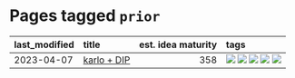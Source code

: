 # Pages tagged `prior`

|last_modified|title|est. idea maturity|tags
|:---|:---|---:|:---|
|2023-04-07|[karlo + DIP](../karlo-dip.md)|358|[![](https://img.shields.io/badge/tag-deepimageprior-11772b)](../tags/deepimageprior.md) [![](https://img.shields.io/badge/tag-experimental-a68128)](../tags/experimental.md) [![](https://img.shields.io/badge/tag-image_generation-2229ca)](../tags/image_generation.md) [![](https://img.shields.io/badge/tag-prior-5fba1d)](../tags/prior.md) [![](https://img.shields.io/badge/tag-wip-29349d)](../tags/wip.md)|